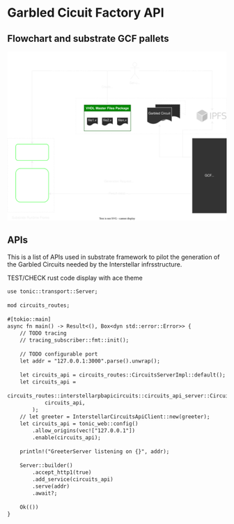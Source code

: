 # Garbled Cicuit Factory API


## Flowchart and  substrate GCF pallets

![FC GCF pallets](./fig/GCF-Substrate.svg)





## APIs
This is a list of APIs used in substrate framework to pilot the generation of the Garbled Circuits needed by the Interstellar infrsstructure.





TEST/CHECK rust code display with ace theme
```rust,editable
use tonic::transport::Server;

mod circuits_routes;

#[tokio::main]
async fn main() -> Result<(), Box<dyn std::error::Error>> {
    // TODO tracing
    // tracing_subscriber::fmt::init();

    // TODO configurable port
    let addr = "127.0.0.1:3000".parse().unwrap();

    let circuits_api = circuits_routes::CircuitsServerImpl::default();
    let circuits_api =
        circuits_routes::interstellarpbapicircuits::circuits_api_server::CircuitsApiServer::new(
            circuits_api,
        );
    // let greeter = InterstellarCircuitsApiClient::new(greeter);
    let circuits_api = tonic_web::config()
        .allow_origins(vec!["127.0.0.1"])
        .enable(circuits_api);

    println!("GreeterServer listening on {}", addr);

    Server::builder()
        .accept_http1(true)
        .add_service(circuits_api)
        .serve(addr)
        .await?;

    Ok(())
}
```